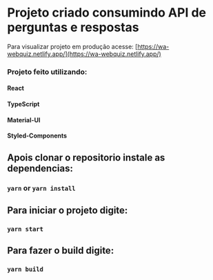 # Projeto criado consumindo API de perguntas e respostas

Para visualizar projeto em produção acesse: [https://wa-webquiz.netlify.app/](https://wa-webquiz.netlify.app/)

### Projeto feito utilizando:

#### React

#### TypeScript

#### Material-UI

#### Styled-Components

## Apois clonar o repositorio instale as dependencias:

### `yarn` or `yarn install`

## Para iniciar o projeto digite:

### `yarn start`

## Para fazer o build digite:

### `yarn build`
